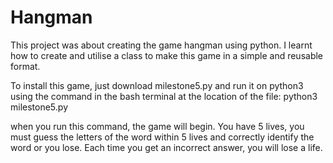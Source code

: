 # Hangman

This project was about creating the game hangman using python. I learnt how to create and utilise a class to make this game in a simple and reusable format.

To install this game, just download milestone5.py and run it on python3 using the command in the bash terminal at the location of the file: python3 milestone5.py

when you run this command, the game will begin. You have 5 lives, you must guess the letters of the word within 5 lives and correctly identify the word or you lose. Each time you get an incorrect answer, you will lose a life.

